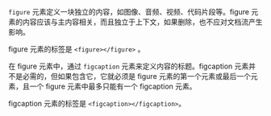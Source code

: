 
`figure` 元素定义一块独立的内容，如图像、音频、视频、代码片段等。figure 元素的内容应该与主内容相关，而且独立于上下文，如果删除，也不应对文档流产生影响。

figure 元素的标签是 `<figure></figure>` 。

在 figure 元素中，通过 `figcaption` 元素来定义内容的标题。figcaption 元素并不是必需的，但如果包含它，它就必须是 figure 元素的第一个元素或最后一个元素，且一个 figure 元素中最多只能有一个 figcaption 元素。

figcaption 元素的标签是 `<figcaption></figcaption>`。

